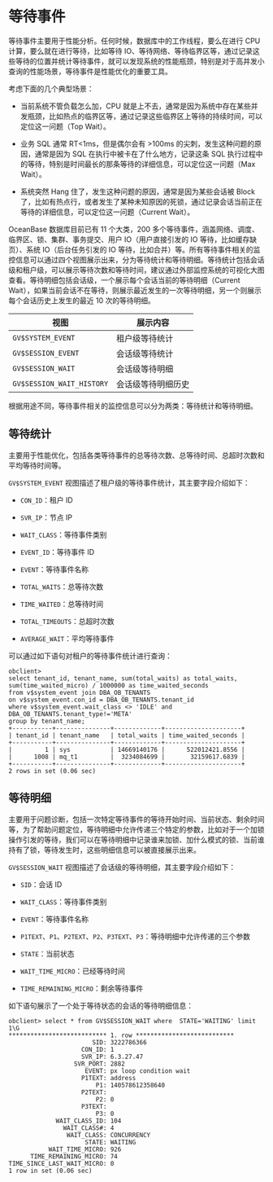 # 等待事件

等待事件主要用于性能分析。任何时候，数据库中的工作线程，要么在进行 CPU 计算，要么就在进行等待，比如等待 IO、等待网络、等待临界区等，通过记录这些等待的位置并统计等待事件，就可以发现系统的性能瓶颈，特别是对于高并发小查询的性能场景，等待事件是性能优化的重要工具。

考虑下面的几个典型场景：

* 当前系统不管负载怎么加，CPU 就是上不去，通常是因为系统中存在某些并发瓶颈，比如热点的临界区等，通过记录这些临界区上等待的持续时间，可以定位这一问题（Top Wait）。

* 业务 SQL 通常 RT<1ms，但是偶尔会有 >100ms 的尖刺，发生这种问题的原因，通常是因为 SQL 在执行中被卡在了什么地方，记录这条 SQL 执行过程中的等待，特别是时间最长的那条等待的详细信息，可以定位这一问题（Max Wait）。

* 系统突然 Hang 住了，发生这种问题的原因，通常是因为某些会话被 Block 了，比如有热点行，或者发生了某种未知原因的死锁，通过记录会话当前正在等待的详细信息，可以定位这一问题（Current Wait）。

OceanBase 数据库目前已有 11 个大类，200 多个等待事件，涵盖网络、调度、临界区、锁、集群、事务提交、用户 IO（用户直接引发的 IO 等待，比如缓存缺页）、系统 IO（后台任务引发的 IO 等待，比如合并）等。所有等待事件相关的监控信息可以通过四个视图展示出来，分为等待统计和等待明细。等待统计包括会话级和租户级，可以展示等待次数和等待时间，建议通过外部监控系统的可视化大图查看。等待明细包括会话级，一个展示每个会话当前的等待明细（Current Wait），如果当前会话不在等待，则展示最近发生的一次等待明细，另一个则展示每个会话历史上发生的最近 10 次的等待明细。

|视图	|展示内容|
|---|---|
|`GV$SYSTEM_EVENT`|租户级等待统计|
|`GV$SESSION_EVENT`|会话级等待统计|
|`GV$SESSION_WAIT`|会话级等待明细|
|`GV$SESSION_WAIT_HISTORY`|会话级等待明细历史|

根据用途不同，等待事件相关的监控信息可以分为两类：等待统计和等待明细。

## 等待统计

主要用于性能优化，包括各类等待事件的总等待次数、总等待时间、总超时次数和平均等待时间等。

`GV$SYSTEM_EVENT` 视图描述了租户级的等待事件统计，其主要字段介绍如下：

* `CON_ID`：租户 ID

* `SVR_IP`：节点 IP

* `WAIT_CLASS`：等待事件类别

* `EVENT_ID`：等待事件 ID

* `EVENT`：等待事件名称

* `TOTAL_WAITS`：总等待次数

* `TIME_WAITED`：总等待时间

* `TOTAL_TIMEOUTS`：总超时次数

* `AVERAGE_WAIT`：平均等待事件

可以通过如下语句对租户的等待事件统计进行查询：

```shell
obclient> 
select tenant_id, tenant_name, sum(total_waits) as total_waits, sum(time_waited_micro) / 1000000 as time_waited_seconds
from v$system_event join DBA_OB_TENANTS 
on v$system_event.con_id = DBA_OB_TENANTS.tenant_id 
where v$system_event.wait_class <> 'IDLE' and DBA_OB_TENANTS.tenant_type!='META' 
group by tenant_name;
+-----------+---------------+-------------+---------------------+
| tenant_id | tenant_name   | total_waits | time_waited_seconds |
+-----------+---------------+-------------+---------------------+
|         1 | sys           | 14669140176 |      522012421.8556 |
|      1008 | mq_t1         |  3234084699 |       32159617.6839 |
+-----------+---------------+-------------+---------------------+
2 rows in set (0.06 sec)
```

## 等待明细

主要用于问题诊断，包括一次特定等待事件的等待开始时间、当前状态、剩余时间等，为了帮助问题定位，等待明细中允许传递三个特定的参数，比如对于一个加锁操作引发的等待，我们可以在等待明细中记录谁来加锁、加什么模式的锁、当前谁持有了锁，等待发生时，这些明细信息可以被直接展示出来。

`GV$SESSION_WAIT` 视图描述了会话级的等待明细，其主要字段介绍如下：

* `SID`：会话 ID

* `WAIT_CLASS`：等待事件类别

* `EVENT`：等待事件名称

* `P1TEXT`、`P1`、`P2TEXT`、`P2`、`P3TEXT`、`P3`：等待明细中允许传递的三个参数

* `STATE`：当前状态

* `WAIT_TIME_MICRO`：已经等待时间

* `TIME_REMAINING_MICRO`：剩余等待事件

如下语句展示了一个处于等待状态的会话的等待明细信息：

```shell
obclient> select * from GV$SESSION_WAIT where  STATE='WAITING' limit 1\G
*************************** 1. row ***************************
                       SID: 3222786366
                    CON_ID: 1
                    SVR_IP: 6.3.27.47
                  SVR_PORT: 2882
                     EVENT: px loop condition wait
                    P1TEXT: address
                        P1: 140578612358640
                    P2TEXT:
                        P2: 0
                    P3TEXT:
                        P3: 0
             WAIT_CLASS_ID: 104
               WAIT_CLASS#: 4
                WAIT_CLASS: CONCURRENCY
                     STATE: WAITING
           WAIT_TIME_MICRO: 926
      TIME_REMAINING_MICRO: 74
TIME_SINCE_LAST_WAIT_MICRO: 0
1 row in set (0.06 sec)
```